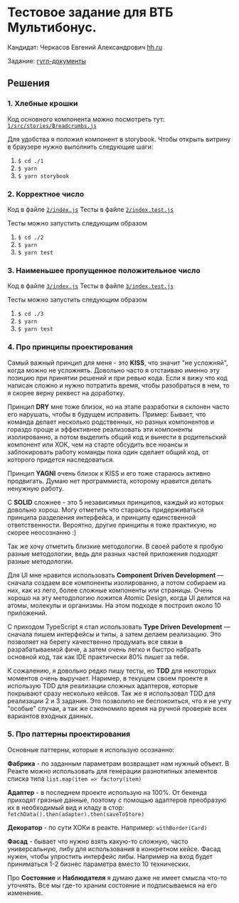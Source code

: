 

# Тестовое задание для ВТБ Мультибонус.

Кандидат: Черкасов Евгений Александрович [hh.ru](https://spb.hh.ru/applicant/resumes/view?resume=0de0d9a4ff07ef1aa60039ed1f3266446e4855)

Задание: [гугл-документы](https://docs.google.com/document/d/14GRLiqnEPbE9gfs4WN0DTsclfd5L8oMTJI6Q8axfs34/edit) 

## Решения

### 1. Хлебные крошки

Код основного компонента можно посмотреть тут:
[`1/src/stories/Breadcrumbs.js`](https://github.com/StipJey/test-vtb-multibonus/blob/master/1/src/stories/Breadcrumbs.js)

Для удобства я положил компонент в storybook.
Чтобы открыть витрину в браузере нужно выполнить следующие шаги:
1. `$ cd ./1`
2. `$ yarn`
3. `$ yarn storybook`

### 2. Корректное число

Код в файле [`2/index.js`](https://github.com/StipJey/test-vtb-multibonus/blob/master/2/index.js)
Тесты в файле [`2/index.test.js`](https://github.com/StipJey/test-vtb-multibonus/blob/master/2/index.test.js)

Тесты можно запустить следующим образом
1. `$ cd ./2`
2. `$ yarn`
3. `$ yarn test`

### 3. Наименьшее пропущенное положительное число

Код в файле [`3/index.js`](https://github.com/StipJey/test-vtb-multibonus/blob/master/3/index.js)
Тесты в файле [`3/index.test.js`](https://github.com/StipJey/test-vtb-multibonus/blob/master/3/index.test.js)

Тесты можно запустить следующим образом
1. `$ cd ./3`
2. `$ yarn`
3. `$ yarn test`

### 4. Про принципы проектирования

Самый важный принцип для меня - это **KISS**, что значит "не усложняй", когда можно не усложнять. Довольно часто я отстаиваю именно эту позицию при принятии решений и при ревью кода. Если я вижу что код написан сложно и нужно потратить время, чтобы разобраться в нем, то я скорее верну реквест на доработку.

Принцип **DRY** мне тоже близок, но на этапе разработки я склонен часто его нарушать, чтобы в будущем исправить. Пример: Бывает, что команда делает несколько родственных, но разных компонентов и гораздо проще и эффективнее реализовать эти компоненты изолированно, а потом выделить общий код и вынести в родительский компонент или ХОК, чем на старте обсудить все нюансы и заблокировать работу команды пока один сделает общий код, от которого придется наследоваться.

Принцип **YAGNI** очень близок к KISS и его тоже стараюсь активно продвигать. Думаю нет программиста, которому нравится делать ненужную работу.

С **SOLID** сложнее - это 5 независимых принципов, каждый из которых довольно хорош. Могу отметить что стараюсь придерживаться принципа разделения интерфейса, и принципу единственной ответственности. Вероятно, другие принципы я тоже практикую, но скорее неосознанно :)

Так же хочу отметить близкие методологии. В своей работе я пробую разные методологии, ведь для разных частей приложения подходят разные методологии.

Для UI мне нравится использовать **Component Driven Development** — сначала создаем все компоненты изолированно, а потом собираем из них, как из лего, более сложные компоненты или страницы. Очень хорошо на эту методологию ложится Atomic Design, когда UI делится на атомы, молекулы и организмы. На этом подходе я построил около 10 приложений.

С приходом TypeScript я стал использовать **Type Driven Development** — сначала пишем интерфейсы и типы, а затем делаем реализацию. Это позволяет на берегу качественно продумать все связи в разрабатываемой фиче, а затем очень легко и быстро набрать основной код, так как IDE практически 80% пишет за тебя.

К сожалению, я довольно редко пишу тесты, но **TDD** для некоторых моментов очень выручает. Наример, в текущем своем проекте я использую TDD для реализации сложных адаптеров, которые покрывают сразу несколько кейсов. Так же я использовал TDD для реализации 2 и 3 задания. Это позволило не беспокоиться, что я не учту "особые" случаи, а так же сэкономило время на ручной проверке всех вариантов входных данных.

### 5. Про паттерны проектирования

Основные паттерны, которые я использую осознанно:

**Фабрика** - по заданным параметрам возвращает нам нужный объект. В Реакте можно использовать для генерации разнотипных элементов списка типа `list.map(item => factory(item)`

**Адаптер** - в последнем проекте использую на 100%. От бекенда приходят грязные данные, поэтому с помощью адаптеров преобразую их в необходимый вид и кладу в стор: `fetchData().then(adapter).then(saveToStore)`

**Декоратор** - по сути ХОКи в реакте. Например: `withBorder(Card)`

**Фасад** - бывает что нужно взять какую-то сложную, часто универсальную, либу для использования в конкретном кейсе. Фасад нужен, чтобы упростить интерфейс либы. Например на вход будет приниматься 1-2 бизнес параметра вместо 10 технических.

Про **Состояние** и **Наблюдателя** я думаю даже не имеет смысла что-то уточнять. Все мы где-то храним состояние и подписываемся на его изменение.
